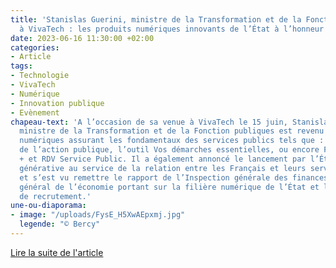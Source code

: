 ```yaml
---
title: 'Stanislas Guerini, ministre de la Transformation et de la Fonction publiques
  à VivaTech : les produits numériques innovants de l’État à l’honneur'
date: 2023-06-16 11:30:00 +02:00
categories:
- Article
tags:
- Technologie
- VivaTech
- Numérique
- Innovation publique
- Evènement
chapeau-text: 'A l’occasion de sa venue à VivaTech le 15 juin, Stanislas Guerini,
  ministre de la Transformation et de la Fonction publiques est revenu sur les outils
  numériques assurant les fondamentaux des services publics tels que : le baromètre
  de l’action publique, l’outil Vos démarches essentielles, ou encore FranceConnect
  + et RDV Service Public. Il a également annoncé le lancement par l’État d’une l’IA
  générative au service de la relation entre les Français et leurs services publics
  et s’est vu remettre le rapport de l’Inspection générale des finances et du Conseil
  général de l’économie portant sur la filière numérique de l’État et la nécessité
  de recrutement.'
une-ou-diaporama:
- image: "/uploads/FysE_H5XwAEpxmj.jpg"
  legende: "© Bercy"
---
```


<div class="lien-important"><p><a href="https://www.transformation.gouv.fr/ministre/actualite/au-salon-vivatech-les-produits-numeriques-innovants-de-letat-lhonneur">Lire la suite de l'article</a></p></div>
